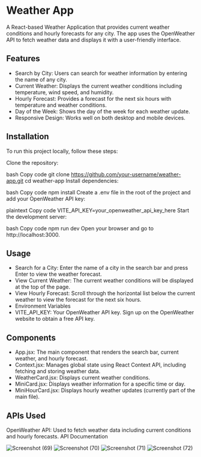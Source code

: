 # Weather App
A React-based Weather Application that provides current weather conditions and hourly forecasts for any city. The app uses the OpenWeather API to fetch weather data and displays it with a user-friendly interface.

## Features
* Search by City: Users can search for weather information by entering the name of any city.
* Current Weather: Displays the current weather conditions including temperature, wind speed, and humidity.
* Hourly Forecast: Provides a forecast for the next six hours with temperature and weather conditions.
 * Day of the Week: Shows the day of the week for each weather update.
* Responsive Design: Works well on both desktop and mobile devices.
  
## Installation
To run this project locally, follow these steps:

Clone the repository:

bash
Copy code
git clone https://github.com/your-username/weather-app.git
cd weather-app
Install dependencies:

bash
Copy code
npm install
Create a .env file in the root of the project and add your OpenWeather API key:

plaintext
Copy code
VITE_API_KEY=your_openweather_api_key_here
Start the development server:

bash
Copy code
npm run dev
Open your browser and go to http://localhost:3000.

## Usage

* Search for a City: Enter the name of a city in the search bar and press Enter to view the weather forecast.
* View Current Weather: The current weather conditions will be displayed at the top of the page.
* View Hourly Forecast: Scroll through the horizontal list below the current weather to view the forecast for the next six hours.
* Environment Variables
* VITE_API_KEY: Your OpenWeather API key. Sign up on the OpenWeather website to obtain a free API key.

  
## Components

* App.jsx: The main component that renders the search bar, current weather, and hourly forecast.
* Context.jsx: Manages global state using React Context API, including fetching and storing weather data.
* WeatherCard.jsx: Displays current weather conditions.
* MiniCard.jsx: Displays weather information for a specific time or day.
* MiniHourCard.jsx: Displays hourly weather updates (currently part of the main file).

  
## APIs Used
OpenWeather API: Used to fetch weather data including current conditions and hourly forecasts. API Documentation


![Screenshot (69)](https://github.com/user-attachments/assets/08fe86a2-fd42-482f-b4ea-45f5ad7c2edc)
![Screenshot (70)](https://github.com/user-attachments/assets/22d2f153-b3cd-435d-b9b2-38c608e8e5b8)
![Screenshot (71)](https://github.com/user-attachments/assets/3d68dd3e-cfc6-477f-a18e-adff57c15e41)
![Screenshot (72)](https://github.com/user-attachments/assets/0323bf15-228a-4227-9f7f-97dd3d1e8406)
